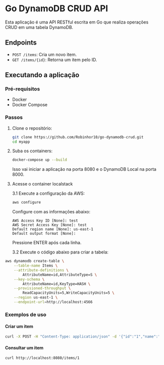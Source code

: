 # Go DynamoDB CRUD API

Esta aplicação é uma API RESTful escrita em Go que realiza operações CRUD em uma tabela DynamoDB.

## Endpoints

- `POST /items`: Cria um novo item.
- `GET /items/{id}`: Retorna um item pelo ID.

## Executando a aplicação

### Pré-requisitos

- Docker
- Docker Compose

### Passos

1. Clone o repositório:

    ```bash
    git clone https://github.com/Robinhor10/go-dynamodb-crud.git
    cd myapp
    ```

2. Suba os containers:

    ```bash
    docker-compose up --build
    ```

    Isso vai iniciar a aplicação na porta 8080 e o DynamoDB Local na porta 8000.

3. Acesse o container localstack 

    3.1 Execute a configuração da AWS:

    ```bash
    aws configure
    ```

    Configure com as informações abaixo:

    ```
    AWS Access Key ID [None]: test
    AWS Secret Access Key [None]: test
    Default region name [None]: us-east-1
    Default output format [None]:
    ```

    Pressione ENTER após cada linha.

    3.2 Execute o código abaixo para criar a tabela:

```bash
aws dynamodb create-table \
    --table-name Items \
    --attribute-definitions \
        AttributeName=id,AttributeType=S \
    --key-schema \
        AttributeName=id,KeyType=HASH \
    --provisioned-throughput \
        ReadCapacityUnits=5,WriteCapacityUnits=5 \
    --region us-east-1 \
    --endpoint-url=http://localhost:4566
```

### Exemplos de uso

#### Criar um item

```bash
curl -X POST -H "Content-Type: application/json" -d '{"id":"1","name":"Item 1"}' http://localhost:8080/items
```
#### Consultar um item

```bash
curl http://localhost:8080/items/1
```
